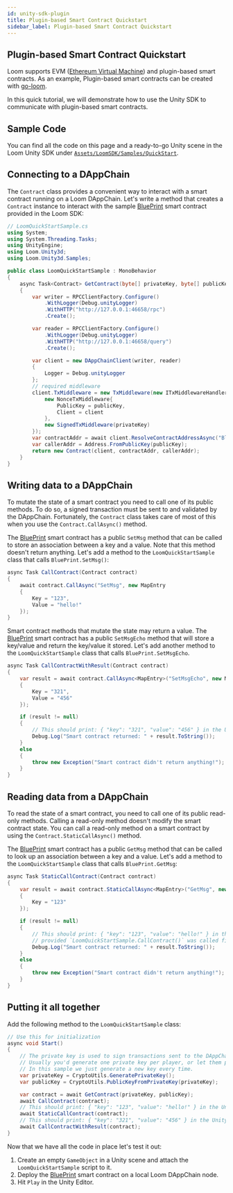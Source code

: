 ```yaml
---
id: unity-sdk-plugin
title: Plugin-based Smart Contract Quickstart
sidebar_label: Plugin-based Smart Contract Quickstart
---
```


## Plugin-based Smart Contract Quickstart

Loom supports EVM ([Ethereum Virtual Machine](evm.html)) and plugin-based smart contracts. As an example, Plugin-based smart contracts can be created with [go-loom](https://github.com/loomnetwork/go-loom).

In this quick tutorial, we will demonstrate how to use the Unity SDK to communicate with plugin-based smart contracts.

## Sample Code

You can find all the code on this page and a ready-to-go Unity scene in the Loom Unity SDK under [`Assets/LoomSDK/Samples/QuickStart`](https://github.com/loomnetwork/unity-sdk/tree/master/UnityProject/Assets/LoomSDK/Samples/QuickStart).

## Connecting to a DAppChain

The `Contract` class provides a convenient way to interact with a smart contract running on a Loom DAppChain. Let's write a method that creates a `Contract` instance to interact with the sample [BluePrint][] smart contract provided in the Loom SDK:

```csharp
// LoomQuickStartSample.cs
using System;
using System.Threading.Tasks;
using UnityEngine;
using Loom.Unity3d;
using Loom.Unity3d.Samples;

public class LoomQuickStartSample : MonoBehavior
{
    async Task<Contract> GetContract(byte[] privateKey, byte[] publicKey)
    {
        var writer = RPCClientFactory.Configure()
            .WithLogger(Debug.unityLogger)
            .WithHTTP("http://127.0.0.1:46658/rpc")
            .Create();

        var reader = RPCClientFactory.Configure()
            .WithLogger(Debug.unityLogger)
            .WithHTTP("http://127.0.0.1:46658/query")
            .Create();

        var client = new DAppChainClient(writer, reader)
        {
            Logger = Debug.unityLogger
        };
        // required middleware
        client.TxMiddleware = new TxMiddleware(new ITxMiddlewareHandler[]{
            new NonceTxMiddleware{
                PublicKey = publicKey,
                Client = client
            },
            new SignedTxMiddleware(privateKey)
        });
        var contractAddr = await client.ResolveContractAddressAsync("BluePrint");
        var callerAddr = Address.FromPublicKey(publicKey);
        return new Contract(client, contractAddr, callerAddr);
    }
}
```

## Writing data to a DAppChain

To mutate the state of a smart contract you need to call one of its public methods. To do so, a signed transaction must be sent to and validated by the DAppChain. Fortunately, the `Contract` class takes care of most of this when you use the `Contract.CallAsync()` method.

The [BluePrint][] smart contract has a public `SetMsg` method that can be called to store an association between a key and a value. Note that this method doesn't return anything.
Let's add a method to the `LoomQuickStartSample` class that calls `BluePrint.SetMsg()`:

```csharp
async Task CallContract(Contract contract)
{
    await contract.CallAsync("SetMsg", new MapEntry
    {
        Key = "123",
        Value = "hello!"
    });
}
```

Smart contract methods that mutate the state may return a value. The [BluePrint][] smart contract has a public `SetMsgEcho` method that will store a key/value and return the key/value it stored. Let's add another method to the `LoomQuickStartSample` class that calls `BluePrint.SetMsgEcho`.

```csharp
async Task CallContractWithResult(Contract contract)
{
    var result = await contract.CallAsync<MapEntry>("SetMsgEcho", new MapEntry
    {
        Key = "321",
        Value = "456"
    });

    if (result != null)
    {
        // This should print: { "key": "321", "value": "456" } in the Unity console window.
        Debug.Log("Smart contract returned: " + result.ToString());
    }
    else
    {
        throw new Exception("Smart contract didn't return anything!");
    }
}
```

## Reading data from a DAppChain

To read the state of a smart contract, you need to call one of its public read-only methods. Calling a read-only method doesn't modify the smart contract state. You can call a read-only method on a smart contract by using the `Contract.StaticCallAsync()` method.

The [BluePrint][] smart contract has a public `GetMsg` method that can be called to look up an association between a key and a value. Let's add a method to the `LoomQuickStartSample` class that calls `BluePrint.GetMsg`:

```csharp
async Task StaticCallContract(Contract contract)
{
    var result = await contract.StaticCallAsync<MapEntry>("GetMsg", new MapEntry
    {
        Key = "123"
    });

    if (result != null)
    {
        // This should print: { "key": "123", "value": "hello!" } in the Unity console window
        // provided `LoomQuickStartSample.CallContract()` was called first.
        Debug.Log("Smart contract returned: " + result.ToString());
    }
    else
    {
        throw new Exception("Smart contract didn't return anything!");
    }
}
```

## Putting it all together

Add the following method to the `LoomQuickStartSample` class:

```csharp
// Use this for initialization
async void Start()
{
    // The private key is used to sign transactions sent to the DAppChain.
    // Usually you'd generate one private key per player, or let them provide their own.
    // In this sample we just generate a new key every time.
    var privateKey = CryptoUtils.GeneratePrivateKey();
    var publicKey = CryptoUtils.PublicKeyFromPrivateKey(privateKey);

    var contract = await GetContract(privateKey, publicKey);
    await CallContract(contract);
    // This should print: { "key": "123", "value": "hello!" } in the Unity console window
    await StaticCallContract(contract);
    // This should print: { "key": "321", "value": "456" } in the Unity console window
    await CallContractWithResult(contract);
}
```

Now that we have all the code in place let's test it out:
1. Create an empty `GameObject` in a Unity scene and attach the `LoomQuickStartSample` script to it.
2. Deploy the [BluePrint][] smart contract on a local Loom DAppChain node.
3. Hit `Play` in the Unity Editor.


[BluePrint]: https://github.com/loomnetwork/weave-blueprint/blob/master/src/blueprint.go

